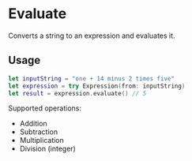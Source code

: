 # Evaluate

Converts a string to an expression and evaluates it.

## Usage

```swift
let inputString = "one + 14 minus 2 times five"
let expression = try Expression(from: inputString)
let result = expression.evaluate() // 5
```

Supported operations:

- Addition
- Subtraction
- Multiplication
- Division (integer)